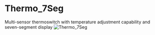 # Thermo_7Seg

Multi-sensor thermoswitch with temperature adjustment capability and seven-segment display
![Thermo_7Seg](https://raw.githubusercontent.com/RomiranE-bike/Romiran_Ebike_project/Thermo_7Seg/main/image/20240302_083645.jpg)

